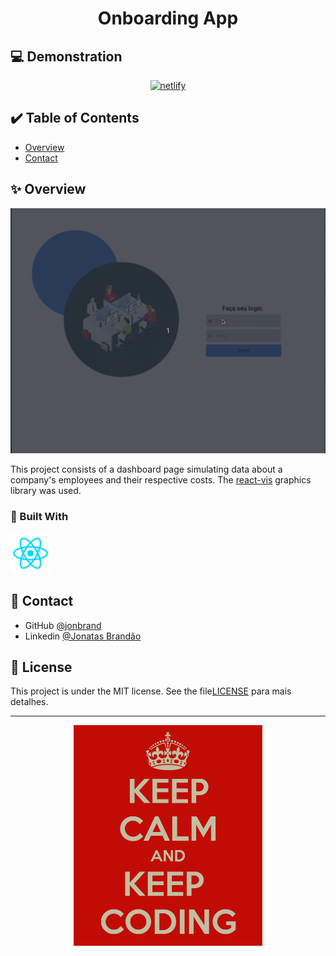 <!-- Please update value in the {}  -->

<h1 align="center">Onboarding App</h1>

## 💻 Demonstration

<p align="center">
  <a href="https://onboarding-app-mocha.vercel.app/" alt="Site teste">
    <image src=".github/netlify.png" alt="netlify">
  </a>
</p>

<!-- TABLE OF CONTENTS -->

## ✔️ Table of Contents

- [Overview](##overview)
- [Contact](##contact)

<!-- OVERVIEW -->

## ✨ Overview

![screenshot](.github/layout.gif)

This project consists of a dashboard page simulating data about a company's employees and their respective costs. The [react-vis](https://uber.github.io/react-vis/) graphics library was used.

### 🚀 Built With

<p>
  <a href="https://pt-br.reactjs.org/" target="_blank"> <img src=".github/reactjs.png"/> </a>
</p>

## 🔗 Contact

- GitHub [@jonbrand](https://github.com/jonbrand)
- Linkedin [@Jonatas Brandão](https://www.linkedin.com/in/jonatas-brand%C3%A3o/)


## 📝 License

This project is under the MIT license. See the file[LICENSE](.github/LICENSE.md) para mais detalhes.

---

<p align="center">
  <img alt="Keep Coding" src=".github/keepcoding.png" width="60%">
</p>
